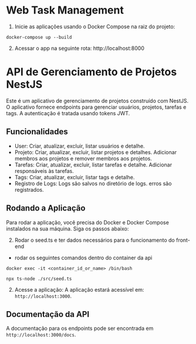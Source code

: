 # Web Task Management

1. Inicie as aplicações usando o Docker Compose na raiz do projeto:

```
docker-compose up --build
```

2. Acessar o app na seguinte rota: http://localhost:8000

# API de Gerenciamento de Projetos NestJS

Este é um aplicativo de gerenciamento de projetos construído com NestJS. O aplicativo fornece endpoints para gerenciar usuários, projetos, tarefas e tags. A autenticação é tratada usando tokens JWT.

## Funcionalidades

- User: Criar, atualizar, excluir, listar usuários e detalhe.
- Projeto: Criar, atualizar, excluir, listar projetos e detalhes. Adicionar membros aos projetos e remover membros aos projetos.
- Tarefas: Criar, atualizar, excluir, listar tarefas e detalhe. Adicionar responsáveis às tarefas.
- Tags: Criar, atualizar, excluir, listar tags e detalhe.
- Registro de Logs: Logs são salvos no diretório de logs. erros são registrados.

## Rodando a Aplicação

Para rodar a aplicação, você precisa do Docker e Docker Compose instalados na sua máquina. Siga os passos abaixo:

2. Rodar o seed.ts e ter dados necessários para o funcionamento do front-end
- rodar os seguintes comandos dentro do container da api

```
docker exec -it <container_id_or_name> /bin/bash
```
```
npx ts-node ./src/seed.ts
```

2. Acesse a aplicação: A aplicação estará acessível em: ```http://localhost:3000```.

## Documentação da API

A documentação para os endpoints pode ser encontrada em ```http://localhost:3000/docs```.
